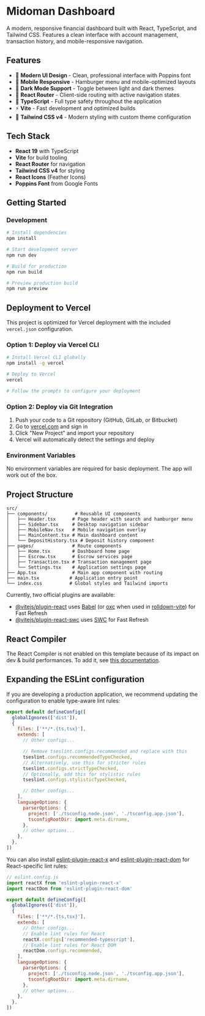 # Midoman Dashboard

A modern, responsive financial dashboard built with React, TypeScript, and Tailwind CSS. Features a clean interface with account management, transaction history, and mobile-responsive navigation.

## Features

- 🎨 **Modern UI Design** - Clean, professional interface with Poppins font
- 📱 **Mobile Responsive** - Hamburger menu and mobile-optimized layouts
- 🌙 **Dark Mode Support** - Toggle between light and dark themes
- 🧭 **React Router** - Client-side routing with active navigation states
- 🎯 **TypeScript** - Full type safety throughout the application
- ⚡ **Vite** - Fast development and optimized builds
- 🎨 **Tailwind CSS v4** - Modern styling with custom theme configuration

## Tech Stack

- **React 19** with TypeScript
- **Vite** for build tooling
- **React Router** for navigation
- **Tailwind CSS v4** for styling
- **React Icons** (Feather Icons)
- **Poppins Font** from Google Fonts

## Getting Started

### Development

```bash
# Install dependencies
npm install

# Start development server
npm run dev

# Build for production
npm run build

# Preview production build
npm run preview
```

## Deployment to Vercel

This project is optimized for Vercel deployment with the included `vercel.json` configuration.

### Option 1: Deploy via Vercel CLI

```bash
# Install Vercel CLI globally
npm install -g vercel

# Deploy to Vercel
vercel

# Follow the prompts to configure your deployment
```

### Option 2: Deploy via Git Integration

1. Push your code to a Git repository (GitHub, GitLab, or Bitbucket)
2. Go to [vercel.com](https://vercel.com) and sign in
3. Click "New Project" and import your repository
4. Vercel will automatically detect the settings and deploy

### Environment Variables

No environment variables are required for basic deployment. The app will work out of the box.

## Project Structure

```
src/
├── components/          # Reusable UI components
│   ├── Header.tsx      # Page header with search and hamburger menu
│   ├── Sidebar.tsx     # Desktop navigation sidebar
│   ├── MobileNav.tsx   # Mobile navigation overlay
│   ├── MainContent.tsx # Main dashboard content
│   └── DepositHistory.tsx # Deposit history component
├── pages/              # Route components
│   ├── Home.tsx        # Dashboard home page
│   ├── Escrow.tsx      # Escrow services page
│   ├── Transaction.tsx # Transaction management page
│   └── Settings.tsx    # Application settings page
├── App.tsx             # Main app component with routing
├── main.tsx           # Application entry point
└── index.css          # Global styles and Tailwind imports
```

Currently, two official plugins are available:

- [@vitejs/plugin-react](https://github.com/vitejs/vite-plugin-react/blob/main/packages/plugin-react) uses [Babel](https://babeljs.io/) (or [oxc](https://oxc.rs) when used in [rolldown-vite](https://vite.dev/guide/rolldown)) for Fast Refresh
- [@vitejs/plugin-react-swc](https://github.com/vitejs/vite-plugin-react/blob/main/packages/plugin-react-swc) uses [SWC](https://swc.rs/) for Fast Refresh

## React Compiler

The React Compiler is not enabled on this template because of its impact on dev & build performances. To add it, see [this documentation](https://react.dev/learn/react-compiler/installation).

## Expanding the ESLint configuration

If you are developing a production application, we recommend updating the configuration to enable type-aware lint rules:

```js
export default defineConfig([
  globalIgnores(['dist']),
  {
    files: ['**/*.{ts,tsx}'],
    extends: [
      // Other configs...

      // Remove tseslint.configs.recommended and replace with this
      tseslint.configs.recommendedTypeChecked,
      // Alternatively, use this for stricter rules
      tseslint.configs.strictTypeChecked,
      // Optionally, add this for stylistic rules
      tseslint.configs.stylisticTypeChecked,

      // Other configs...
    ],
    languageOptions: {
      parserOptions: {
        project: ['./tsconfig.node.json', './tsconfig.app.json'],
        tsconfigRootDir: import.meta.dirname,
      },
      // other options...
    },
  },
])
```

You can also install [eslint-plugin-react-x](https://github.com/Rel1cx/eslint-react/tree/main/packages/plugins/eslint-plugin-react-x) and [eslint-plugin-react-dom](https://github.com/Rel1cx/eslint-react/tree/main/packages/plugins/eslint-plugin-react-dom) for React-specific lint rules:

```js
// eslint.config.js
import reactX from 'eslint-plugin-react-x'
import reactDom from 'eslint-plugin-react-dom'

export default defineConfig([
  globalIgnores(['dist']),
  {
    files: ['**/*.{ts,tsx}'],
    extends: [
      // Other configs...
      // Enable lint rules for React
      reactX.configs['recommended-typescript'],
      // Enable lint rules for React DOM
      reactDom.configs.recommended,
    ],
    languageOptions: {
      parserOptions: {
        project: ['./tsconfig.node.json', './tsconfig.app.json'],
        tsconfigRootDir: import.meta.dirname,
      },
      // other options...
    },
  },
])
```
